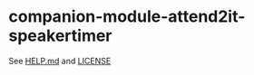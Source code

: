 # companion-module-attend2it-speakertimer

See [HELP.md](./companion/HELP.md) and [LICENSE](./LICENSE)
